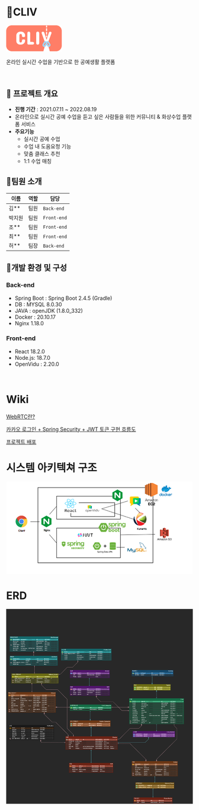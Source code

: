 # 🧶CLIV

![logo](./img/logo.png)

온라인 실시간 수업을 기반으로 한 공예생활 플랫폼

<br/>

## 📆 프로젝트 개요

- **진행 기간** : 2021.07.11 ~ 2022.08.19
- 온라인으로 실시간 공예 수업을 듣고 싶은 사람들을 위한 커뮤니티 & 화상수업 플랫폼 서비스
- **주요기능**
  - 실시간 공예 수업
  - 수업 내 도움요청 기능
  - 맞춤 클래스 추천
  - 1:1 수업 매칭

## 👨팀원 소개

| 이름   | 역할 | 담당        |
| ------ | ---- | ----------- |
| 김** | 팀원 | `Back-end`  |
| 박지원 | 팀원 | `Front-end` |
| 조** | 팀원 | `Front-end` |
| 최** | 팀원 | `Front-end` |
| 허** | 팀장 | `Back-end`  |

## 🐻개발 환경 및 구성

### Back-end

- Spring Boot : Spring Boot 2.4.5 (Gradle)
- DB : MYSQL 8.0.30
- JAVA : openJDK (1.8.0_332)
- Docker : 20.10.17
- Nginx 1.18.0

### Front-end

- React 18.2.0
- Node.js: 18.7.0
- OpenVidu : 2.20.0

<br/>

# Wiki

<a href="https://lab.ssafy.com/s07-webmobile1-sub2/S07P12A605/-/wikis/WebRTC%EB%9E%80%3F">WebRTC란?</a>

<a href="https://lab.ssafy.com/s07-webmobile1-sub2/S07P12A605/-/wikis/%EC%B9%B4%EC%B9%B4%EC%98%A4-%EB%A1%9C%EA%B7%B8%EC%9D%B8---Spring-Security---JWT-%ED%86%A0%ED%81%B0-%EA%B5%AC%ED%98%84-%ED%9D%90%EB%A6%84%EB%8F%84">카카오 로그인 + Spring Security + JWT 토큰 구현 흐름도</a>

<a href="https://lab.ssafy.com/s07-webmobile1-sub2/S07P12A605/-/wikis/%ED%94%84%EB%A1%9C%EC%A0%9D%ED%8A%B8-%EB%B0%B0%ED%8F%AC">프로젝트 배포</a>


# 시스템 아키텍쳐 구조
![architecture](./img/system.png)

# ERD
![architecture](./img/erd.png)
